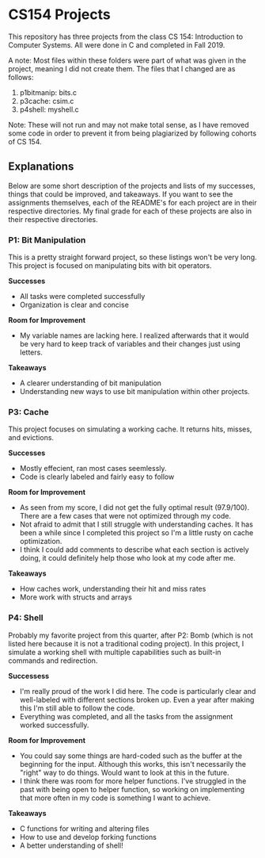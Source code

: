 # CS154 Projects
This repository has three projects from the class CS 154: Introduction to Computer Systems. All were done in C and completed in Fall 2019.

A note: Most files within these folders were part of what was given in the project, meaning I did not create them.
The files that I changed are as follows:

1. p1bitmanip: bits.c
2. p3cache: csim.c
3. p4shell: myshell.c

Note: These will not run and may not make total sense, as I have removed some code in order to prevent it from being plagiarized by following cohorts of CS 154. 

## Explanations
Below are some short description of the projects and lists of my successes, things that could be improved, and takeaways. If you want to see the assignments themselves, each of the README's for each project are in their respective directories. My final grade for each of these projects are also in their respective directories. 

### P1: Bit Manipulation
This is a pretty straight forward project, so these listings won't be very long. This project is focused on manipulating bits with bit operators.

**Successes**
- All tasks were completed successfully
- Organization is clear and concise 

**Room for Improvement**
- My variable names are lacking here. I realized afterwards that it would be very hard to keep track of variables and their changes just using letters. 

**Takeaways**
- A clearer understanding of bit manipulation
- Understanding new ways to use bit manipulation within other projects.

### P3: Cache
This project focuses on simulating a working cache. It returns hits, misses, and evictions.

**Successes**
- Mostly effecient, ran most cases seemlessly. 
- Code is clearly labeled and fairly easy to follow

**Room for Improvement**
- As seen from my score, I did not get the fully optimal result (97.9/100). There are a few cases that were not optimized through my code. 
- Not afraid to admit that I still struggle with understanding caches. It has been a while since I completed this project so I'm a little rusty on cache optimization. 
- I think I could add comments to describe what each section is actively doing, it could definitely help those who look at my code after me. 

**Takeaways**
- How caches work, understanding their hit and miss rates
- More work with structs and arrays

### P4: Shell
Probably my favorite project from this quarter, after P2: Bomb (which is not listed here because it is not a traditional coding project). In this project, I simulate a working shell with multiple capabilities such as built-in commands and redirection.

**Successess**
- I'm really proud of the work I did here. The code is particularly clear and well-labeled with different sections broken up. Even a year after making this I'm still able to follow the code.
- Everything was completed, and all the tasks from the assignment worked successfully.

**Room for Improvement**
- You could say some things are hard-coded such as the buffer at the beginning for the input. Although this works, this isn't necessarily the "right" way to do things. Would want to look at this in the future. 
- I think there was room for more helper functions. I've struggled in the past with being open to helper function, so working on implementing that more often in my code is something I want to achieve. 

**Takeaways**
- C functions for writing and altering files
- How to use and develop forking functions
- A better understanding of shell!
